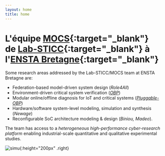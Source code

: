 ```yaml
---
layout: home
title: home
---
```


# L'équipe [MOCS](https://www.labsticc.fr/en/teams/m-10-mocs.htm){:target="_blank"} de [Lab-STICC](https://www.labsticc.fr){:target="_blank"} à l'[ENSTA Bretagne](http://www.ensta-bretagne.fr/){:target="_blank"}

Some research areas addressed by the Lab-STICC/MOCS team at ENSTA Bretagne are:

- Federation-based model-driven system design (*Role4All*)
- Environment-driven critical system verification ([*OBP*](http://www.obpcdl.org/))
- Modular online/offline diagnosis for IoT and critical systems ([*Pluggable-OBP*](https://plug-obp.github.io/))
- Hardware/software system-level modeling, simulation and synthesis (*Newage*)
- Reconfigurable SoC architecture modeling & design (*Biniou, Madeo*).

The team has access to a *heterogeneous high-performance cyber-research
platform* enabling industrial-scale quantitative and qualitative experimental studies.

![simu](images/mocs_in_labsticc.png){:height="200px" .right}
<style>
    .right {
        display: block;
        float: right;
    }
<style>
